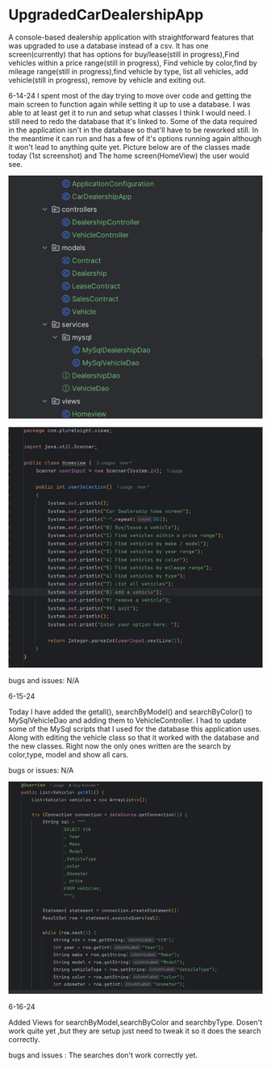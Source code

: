 # UpgradedCarDealershipApp
A console-based dealership application with straightforward features that was upgraded to use a database instead of a csv. It has one screen(currently) that has options for buy/lease(still in progress),Find vehicles within a price range(still in progress), Find vehicle by color,find by mileage range(still in progress),find vehicle by type, list all vehicles, add vehicle(still in progress), remove by vehicle and exiting out.   

6-14-24
I spent most of the day trying to move over code and getting the main screen to function again while setting it up to use a database. I was able to at least get it to run and setup what classes I think I would need. I still need to redo the database that it's linked to. Some of the data required in the application isn't in the database so that'll have to be reworked still. In the meantime it can run and has a few of it's options running again although it won't lead to anything quite yet.
Picture below are of the classes made today (1st screenshot) and The home screen(HomeView) the user would see.

![alt text](<classes in application.jpg>)

![alt text](HomeView.jpg)

bugs and issues: N/A

6-15-24

Today I have added the getall(), searchByModel() and searchByColor() to MySqlVehicleDao and adding them to VehicleController. I had to update some of the MySql scripts that I used for the database this application uses. Along with editing the vehicle class so that it worked with the database and the new classes. Right now the only ones written are the search by color,type, model and show all cars.

bugs or issues: N/A 

![alt text](mySqlVehicleDaoGettAllFunnction.jpg)

6-16-24

Added Views for searchByModel,searchByColor and searchbyType. Dosen't work quite yet ,but they are setup just need to tweak it so it does the search correctly.

bugs and issues : The searches don't work correctly yet.